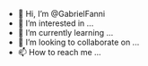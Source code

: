 - 👋 Hi, I’m @GabrielFanni
- 👀 I’m interested in ...
- 🌱 I’m currently learning ...
- 💞️ I’m looking to collaborate on ...
- 📫 How to reach me ...

<!---
GabrielFanni/GabrielFanni is a ✨ special ✨ repository because its `README.md` (this file) appears on your GitHub profile.
You can click the Preview link to take a look at your changes.
--->
